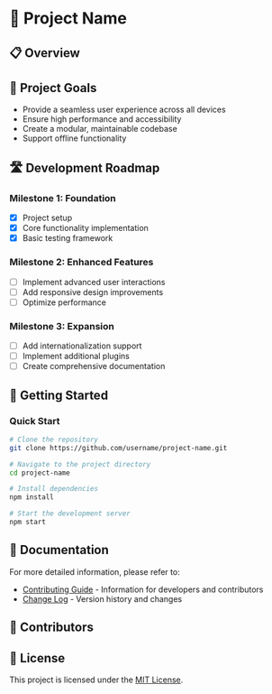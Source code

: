 # 🚀 Project Name

<!--
INSTRUCTIONS: Replace this section with a brief description of your project.
Delete these instructions and provide:
1. A concise explanation of what your project does
2. Why it's useful or important
3. A compelling hook to interest potential users
-->

## 📋 Overview

<!--
INSTRUCTIONS: Replace this section with details about your project.
Include information such as:
- The problem it solves
- Key features and benefits
- Target audience
- Any unique selling points
-->

## 🎯 Project Goals

<!--
INSTRUCTIONS: Outline the main goals and objectives of the project.
For example:
-->

- Provide a seamless user experience across all devices
- Ensure high performance and accessibility
- Create a modular, maintainable codebase
- Support offline functionality

## 🛣️ Development Roadmap

### Milestone 1: Foundation
- [x] Project setup
- [x] Core functionality implementation
- [x] Basic testing framework

### Milestone 2: Enhanced Features
- [ ] Implement advanced user interactions
- [ ] Add responsive design improvements
- [ ] Optimize performance

### Milestone 3: Expansion
- [ ] Add internationalization support
- [ ] Implement additional plugins
- [ ] Create comprehensive documentation

## 🚀 Getting Started

### Quick Start

<!--
INSTRUCTIONS: Provide simple instructions for users to get started quickly.
Keep this section brief and non-technical.
-->

```bash
# Clone the repository
git clone https://github.com/username/project-name.git

# Navigate to the project directory
cd project-name

# Install dependencies
npm install

# Start the development server
npm start
```

## 📝 Documentation

For more detailed information, please refer to:

- [Contributing Guide](CONTRIBUTING.md) - Information for developers and contributors
- [Change Log](CHANGELOG.md) - Version history and changes

## 👥 Contributors

<!--
INSTRUCTIONS: Acknowledge the people who have contributed to the project.
You can use GitHub's automatic contributors list or manually list key contributors.
-->

## 📄 License

<!--
INSTRUCTIONS: Specify the license under which your project is released.
For example:
-->

This project is licensed under the [MIT License](LICENSE).
